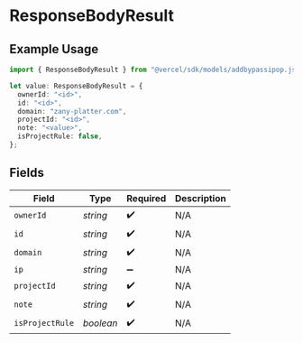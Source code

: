 # ResponseBodyResult

## Example Usage

```typescript
import { ResponseBodyResult } from "@vercel/sdk/models/addbypassipop.js";

let value: ResponseBodyResult = {
  ownerId: "<id>",
  id: "<id>",
  domain: "zany-platter.com",
  projectId: "<id>",
  note: "<value>",
  isProjectRule: false,
};
```

## Fields

| Field              | Type               | Required           | Description        |
| ------------------ | ------------------ | ------------------ | ------------------ |
| `ownerId`          | *string*           | :heavy_check_mark: | N/A                |
| `id`               | *string*           | :heavy_check_mark: | N/A                |
| `domain`           | *string*           | :heavy_check_mark: | N/A                |
| `ip`               | *string*           | :heavy_minus_sign: | N/A                |
| `projectId`        | *string*           | :heavy_check_mark: | N/A                |
| `note`             | *string*           | :heavy_check_mark: | N/A                |
| `isProjectRule`    | *boolean*          | :heavy_check_mark: | N/A                |